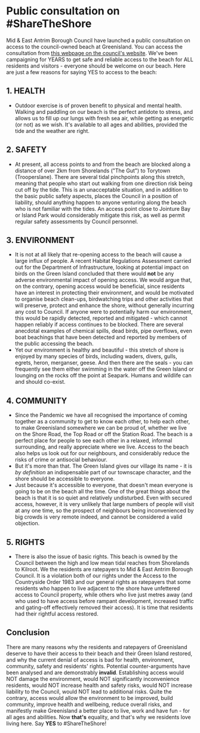 # Public consultation on #ShareTheShore
Mid & East Antrim Borough Council have launched a public consultation on access to the council-owned beach at Greenisland.
You can access the consultation from [this webpage on the council's website](https://www.midandeastantrim.gov.uk/things-to-do/parks/countryside-access/public-right-of-way).
We've been campaigning for YEARS to get safe and reliable access to the beach for ALL residents and visitors - everyone should be welcome on our beach. Here are just a few reasons for saying YES to access to the beach:
## 1. HEALTH
  - Outdoor exercise is of proven benefit to physical and mental health. Walking and paddling on our beach is the perfect antidote to stress, and allows us to fill up our lungs with fresh sea air, while getting as energetic (or not) as we wish. It's available to all ages and abilities, provided the tide and the weather are right.  
## 2. SAFETY
  - At present, all access points to and from the beach are blocked along a distance of over 2km from Shorelands ("The Gut") to Torytown (Trooperslane). There are several tidal pinchpoints along this stretch, meaning that people who start out walking from one direction risk being cut off by the tide. This is an unacceptable situation, and in addition to the basic public safety aspects, places the Council in a position of liability, should anything happen to anyone venturing along the beach who is not familiar with the tides. An access point close to Jointure Bay or Island Park would considerably mitigate this risk, as well as permit regular safety assessments by Council personnel.
## 3. ENVIRONMENT
  - It is not at all likely that re-opening access to the beach will cause a large influx of people. A recent Habitat Regulations Assessment carried out for the Department of Infrastructure, looking at potential impact on birds on the Green Island concluded that there would **not** be any adverse environmental impact of opening access. We would argue that, on the contrary, opening access would be beneficial, since residents have an interest in protecting their environment, and would be motivated to organise beach clean-ups, birdwatching trips and other activities that will preserve, protect and enhance the shore, without generally incurring any cost to Council. If anyone were to potentially harm our environment, this would be rapidly detected, reported and mitigated - which cannot happen reliably if access continues to be blocked. There are several anecdotal examples of chemical spills, dead birds, pipe overflows, even boat beachings that have been detected and reported by members of the public accessing the beach.
  - Yet our environment is healthy and beautiful - this stretch of shore is enjoyed by many species of birds, including waders, divers, gulls, egrets, heron, merganser, geese. And then there are the seals - you can frequently see them either swimming in the water off the Green Island or lounging on the rocks off the point at Seapark. Humans and wildlife can and should co-exist.
## 4. COMMUNITY
  - Since the Pandemic we have all recognised the importance of coming together as a community to get to know each other, to help each other, to make Greenisland somewhere we can be proud of, whether we live on the Shore Road, the Top Road or off the Station Road. The beach is a perfect place for people to see each other in a relaxed, informal surrounding, and really appreciate where we live. Access to the beach also helps us look out for our neighbours, and considerably reduce the risks of crime or antisocial behaviour.
  - But it's more than that. The Green Island gives our village its name - it is *by definition* an indispensable part of our townscape character, and the shore should be accessible to everyone.
  - Just because it's accessible to everyone, that doesn't mean everyone is going to be on the beach all the time. One of the great things about the beach is that it is so quiet and relatively undisturbed. Even with secured access, however, it is very unlikely that large numbers of people will visit at any one time, so the prospect of neighbours being inconvenienced by big crowds is very remote indeed, and cannot be considered a valid objection.
## 5. RIGHTS
  - There is also the issue of basic rights. This beach is owned by the Council between the high and low mean tidal reaches from Shorelands to Kilroot. We the residents are ratepayers to Mid & East Antrim Borough Council. It is a violation both of our rights under the Access to the Countryside Order 1983 and our general rights as ratepayers that some residents who happen to live adjacent to the shore have unfettered access to Council property, while others who live just metres away (and who used to have access before rampant development, increased traffic and gating-off effectively removed their access). It is time that residents had their rightful access restored.

## Conclusion
There are many reasons why the residents and ratepayers of Greenisland deserve to have their access to their beach and their Green Island restored, and why the current denial of access is bad for health, environment, community, safety and residents' rights. Potential counter-arguments have been analysed and are demonstrably **invalid**. Establishing access would NOT damage the environment, would NOT significantly inconvenience residents, would NOT increase health and safety risks, would NOT increase liability to the Council, would NOT lead to additional risks. Quite the contrary, access would allow the environment to be improved, build community, improve health and wellbeing, reduce overall risks, and manifestly make Greenisland a better place to live, work and have fun - for all ages and abilities. Now **that's** equality, and that's why we residents love living here.
Say **YES** to #ShareTheShore!
